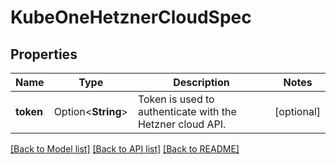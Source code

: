 # KubeOneHetznerCloudSpec

## Properties

Name | Type | Description | Notes
------------ | ------------- | ------------- | -------------
**token** | Option<**String**> | Token is used to authenticate with the Hetzner cloud API. | [optional]

[[Back to Model list]](../README.md#documentation-for-models) [[Back to API list]](../README.md#documentation-for-api-endpoints) [[Back to README]](../README.md)


